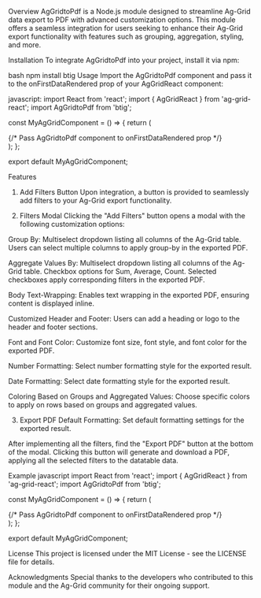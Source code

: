 Overview
AgGridtoPdf is a Node.js module designed to streamline Ag-Grid data export to PDF with advanced customization options. This module offers a seamless integration for users seeking to enhance their Ag-Grid export functionality with features such as grouping, aggregation, styling, and more.

Installation
To integrate AgGridtoPdf into your project, install it via npm:

bash
npm install btig
Usage
Import the AgGridtoPdf component and pass it to the onFirstDataRendered prop of your AgGridReact component:

javascript:
import React from 'react';
import { AgGridReact } from 'ag-grid-react';
import AgGridtoPdf from 'btig';

const MyAgGridComponent = () => {
  return (
    <div>
      {/* Pass AgGridtoPdf component to onFirstDataRendered prop */}
      <AgGridReact
        onFirstDataRendered={AgGridtoPdf}
      />
    </div>
  );
};

export default MyAgGridComponent;

Features
1. Add Filters Button
Upon integration, a button is provided to seamlessly add filters to your Ag-Grid export functionality.

2. Filters Modal
Clicking the "Add Filters" button opens a modal with the following customization options:

Group By:
Multiselect dropdown listing all columns of the Ag-Grid table.
Users can select multiple columns to apply group-by in the exported PDF.

Aggregate Values By:
Multiselect dropdown listing all columns of the Ag-Grid table.
Checkbox options for Sum, Average, Count.
Selected checkboxes apply corresponding filters in the exported PDF.

Body Text-Wrapping:
Enables text wrapping in the exported PDF, ensuring content is displayed inline.

Customized Header and Footer:
Users can add a heading or logo to the header and footer sections.

Font and Font Color:
Customize font size, font style, and font color for the exported PDF.

Number Formatting:
Select number formatting style for the exported result.

Date Formatting:
Select date formatting style for the exported result.

Coloring Based on Groups and Aggregated Values:
Choose specific colors to apply on rows based on groups and aggregated values.

3. Export PDF
Default Formatting:
Set default formatting settings for the exported result.

After implementing all the filters, find the "Export PDF" button at the bottom of the modal. Clicking this button will generate and download a PDF, applying all the selected filters to the datatable data.

Example
javascript
import React from 'react';
import { AgGridReact } from 'ag-grid-react';
import AgGridtoPdf from 'btig';

const MyAgGridComponent = () => {
  return (
    <div>
      {/* Pass AgGridtoPdf component to onFirstDataRendered prop */}
      <AgGridReact
        onFirstDataRendered={AgGridtoPdf}
      />
    </div>
  );
};

export default MyAgGridComponent;


License
This project is licensed under the MIT License - see the LICENSE file for details.

Acknowledgments
Special thanks to the developers who contributed to this module and the Ag-Grid community for their ongoing support.

